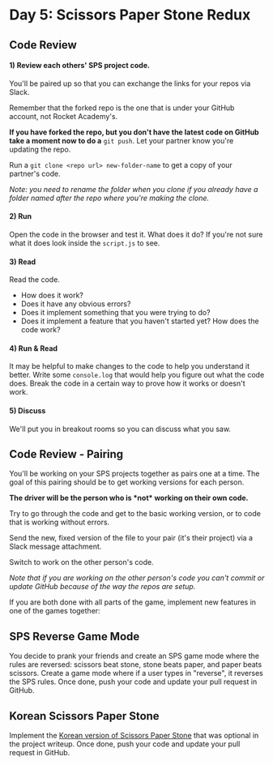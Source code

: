 # Day 5: Scissors Paper Stone Redux

## Code Review

#### 1\) Review each others' SPS project code.

You'll be paired up so that you can exchange the links for your repos via Slack.

Remember that the forked repo is the one that is under your GitHub account, not Rocket Academy's.

**If you have forked the repo, but you don't have the latest code on GitHub take a moment now to do a** `git push`. Let your partner know you're updating the repo. 

Run a `git clone <repo url> new-folder-name` to get a copy of your partner's code.

_Note: you need to rename the folder when you clone if you already have a folder named after the repo where you're making the clone._

#### 2\) Run

Open the code in the browser and test it. What does it do? If you're not sure what it does look inside the `script.js` to see.

#### 3\) Read

Read the code.

* How does it work?
* Does it have any obvious errors?
* Does it implement something that you were trying to do? 
* Does it implement a feature that you haven't started yet? How does the code work?

#### 4\) Run & Read

It may be helpful to make changes to the code to help you understand it better. Write some `console.log` that would help you figure out what the code does. Break the code in  a certain way to prove how it works or doesn't work.

#### 5\) Discuss

We'll put you in breakout rooms so you can discuss what you saw. 

## Code Review - Pairing

You'll be working on your SPS projects together as pairs one at a time. The goal of this pairing should be to get working versions for each person.

**The driver will be the person who is \*not\* working on their own code.**

Try to go through the code and get to the basic working version, or to code that is working without errors.

Send the new, fixed version of the file to your pair \(it's their project\) via a Slack message attachment.

Switch to work on the other person's code.

_Note that if you are working on the other person's code you can't commit or update GitHub because of the way the repos are setup._

If you are both done with all parts of the game, implement new features in one of the games together:

## SPS Reverse Game Mode

You decide to prank your friends and create an SPS game mode where the rules are reversed: scissors beat stone, stone beats paper, and paper beats scissors. Create a game mode where if a user types in "reverse", it reverses the SPS rules. Once done, push your code and update your pull request in GitHub.

## Korean Scissors Paper Stone

Implement the [Korean version of Scissors Paper Stone](../projects/project-1-scissors-paper-stone.md#optional-korean-scissors-paper-stone) that was optional in the project writeup. Once done, push your code and update your pull request in GitHub.





